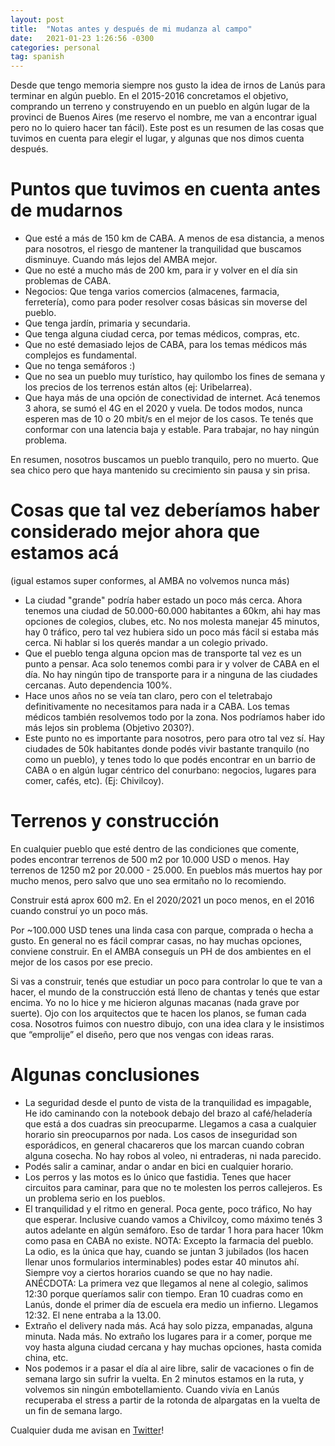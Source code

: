 ```yaml
---
layout: post
title:  "Notas antes y después de mi mudanza al campo"
date:   2021-01-23 1:26:56 -0300
categories: personal
tag: spanish
---
```


Desde que tengo memoria siempre nos gusto la idea de irnos de Lanús para terminar en algún pueblo. En el 2015-2016 concretamos el objetivo, comprando un terreno y construyendo en un pueblo en algún lugar de la provinci de Buenos Aires (me reservo el nombre, me van a encontrar igual pero no lo quiero hacer tan fácil). Este post es un resumen de las cosas que tuvimos en cuenta para elegir el lugar, y algunas que nos dimos cuenta después.

# Puntos que tuvimos en cuenta antes de mudarnos

* Que esté a más de 150 km de CABA. A menos de esa distancia, a menos para nosotros, el riesgo de mantener la tranquilidad que buscamos disminuye. Cuando más lejos del AMBA mejor.
* Que no esté a mucho más de 200 km, para ir y volver en el día sin problemas de CABA.
* Negocios: Que tenga varios comercios (almacenes, farmacia, ferretería), como para poder resolver cosas básicas sin moverse del pueblo.
* Que tenga jardín, primaria y secundaria.
* Que tenga alguna ciudad cerca, por temas médicos, compras, etc.
* Que no esté demasiado lejos de CABA, para los temas médicos más complejos es fundamental.
* Que no tenga semáforos :)
* Que no sea un pueblo muy turístico, hay quilombo los fines de semana y los precios de los terrenos están altos (ej: Uribelarrea).
* Que haya más de una opción de conectividad de internet. Acá tenemos 3 ahora, se sumó el 4G en el 2020 y vuela. De todos modos, nunca esperen mas de 10 o 20 mbit/s en el mejor de los casos. Te tenés que conformar con una latencia baja y estable. Para trabajar, no hay ningún problema.

En resumen, nosotros buscamos un pueblo tranquilo, pero no muerto. Que sea chico pero que haya mantenido su crecimiento sin pausa y sin prisa.

# Cosas que tal vez deberíamos haber considerado mejor ahora que estamos acá 

(igual estamos super conformes, al AMBA no volvemos nunca más)

* La ciudad "grande" podría haber estado un poco más cerca. Ahora tenemos una ciudad de 50.000-60.000 habitantes a 60km, ahi hay mas opciones de colegios, clubes, etc. No nos molesta manejar 45 minutos, hay 0 tráfico, pero tal vez hubiera sido un poco más fácil si estaba más cerca. Ni hablar si los querés mandar a un colegio privado.
* Que el pueblo tenga alguna opcion mas de transporte tal vez es un punto a pensar. Aca solo tenemos combi para ir y volver de CABA en el día. No hay ningún tipo de transporte para ir a ninguna de las ciudades cercanas. Auto dependencia 100%.
* Hace unos años no se veía tan claro, pero con el teletrabajo definitivamente no necesitamos para nada ir a CABA. Los temas médicos también resolvemos todo por la zona. Nos podríamos haber ido más lejos sin problema (Objetivo 2030?).
* Este punto no es importante para nosotros, pero para otro tal vez sí. Hay ciudades de 50k habitantes donde podés vivir bastante tranquilo (no como un pueblo), y tenes todo lo que podés encontrar en un barrio de CABA o en algún lugar céntrico del conurbano: negocios, lugares para comer, cafés, etc). (Ej: Chivilcoy).

# Terrenos y construcción

En cualquier pueblo que esté dentro de las condiciones que comente, podes encontrar terrenos de 500 m2 por 10.000 USD o menos. Hay terrenos de 1250 m2 por 20.000 - 25.000. En pueblos más muertos hay por mucho menos, pero salvo que uno sea ermitaño no lo recomiendo.

Construir está aprox 600 m2. En el 2020/2021 un poco menos, en el 2016 cuando construí yo un poco más.

Por ~100.000 USD tenes una linda casa con parque, comprada o hecha a gusto. En general no es fácil comprar casas, no hay muchas opciones, conviene construir. En el AMBA conseguís un PH de dos ambientes en el mejor de los casos por ese precio.

Si vas a construir, tenés que estudiar un poco para controlar lo que te van a hacer, el mundo de la construcción está lleno de chantas y tenés que estar encima. Yo no lo hice y me hicieron algunas macanas (nada grave por suerte). Ojo con los arquitectos que te hacen los planos, se fuman cada cosa. Nosotros fuimos con nuestro dibujo, con una idea clara y le insistimos que “emprolije” el diseño, pero que nos vengas con ideas raras.

# Algunas conclusiones

* La seguridad desde el punto de vista de la tranquilidad es impagable, He ido caminando con la notebook debajo del brazo al café/heladería que está a dos cuadras sin preocuparme. Llegamos a casa a cualquier horario sin preocuparnos por nada. Los casos de inseguridad son esporádicos, en general chacareros que los marcan cuando cobran alguna cosecha. No hay robos al voleo, ni entraderas, ni nada parecido.
* Podés salir a caminar, andar o andar en bici en cualquier horario.
* Los perros y las motos es lo único que fastidia. Tenes que hacer circuitos para caminar, para que no te molesten los perros callejeros. Es un problema serio en los pueblos.
* El tranquilidad y el ritmo en general. Poca gente, poco tráfico, No hay que esperar. Inclusive cuando vamos a Chivilcoy, como máximo tenés 3 autos adelante en algún semáforo. Eso de tardar 1 hora para hacer 10km como pasa en CABA no existe.
NOTA: Excepto la farmacia del pueblo. La odio, es la única que hay, cuando se juntan 3 jubilados (los hacen llenar unos formularios interminables) podes estar 40 minutos ahí. Siempre voy a ciertos horarios cuando se que no hay nadie.
ANÉCDOTA: La primera vez que llegamos al nene al colegio, salimos 12:30 porque queríamos salir con tiempo. Eran 10 cuadras como en Lanús, donde el primer día de escuela era medio un infierno. Llegamos 12:32. El nene entraba a la 13.00.
* Extraño el delivery nada más. Acá hay solo pizza, empanadas, alguna minuta. Nada más. No extraño los lugares para ir a comer, porque me voy hasta alguna ciudad cercana y hay muchas opciones, hasta comida china, etc.
* Nos podemos ir a pasar el día al aire libre, salir de vacaciones o fin de semana largo sin sufrir la vuelta. En 2 minutos estamos en la ruta, y volvemos sin ningún embotellamiento. Cuando vivía en Lanús recuperaba el stress a partir de la rotonda de alpargatas en la vuelta de un fin de semana largo.

Cualquier duda me avisan en [Twitter](https://twitter.com/DiegoWoitasen)!

